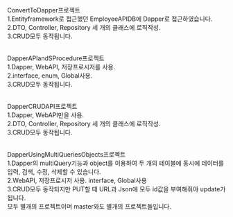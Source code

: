 ConvertToDapper프로젝트<br/>
1.Entityframework로 접근했던 EmployeeAPIDB에 Dapper로 접근하였습니다.<br/>
2.DTO, Controller, Repository 세 개의 클래스에 로직작성.<br/>
3.CRUD모두 동작됩니다.<br/><br/>

DapperAPIandSProcedure프로젝트<br/>
1.Dapper, WebAPI, 저장프로시저를 사용.<br/>
2.interface, enum, Global사용.<br/>
3.CRUD모두 동작됩니다.<br/><br/>

DapperCRUDAPI프로젝트<br/>
1.Dapper, WebAPI만을 사용.<br/>
2.DTO, Controller, Repository 세 개의 클래스에 로직작성.<br/>
3.CRUD모두 동작됩니다.<br/><br/>

DapperUsingMultiQueriesObjects프로젝트<br/>
1.Dapper의 multiQuery기능과 object를 이용하여 두 개의 테이블에 동시에 데이터를 입력, 검색, 수정, 삭제할 수 있습니다.<br/>
2.WebAPI, 저장프로시저 사용. interface, Global사용<br/>
3.CRUD모두 동작되지만 PUT할 때 URL과 Json에 모두 id값을 부여해줘야 update가 됩니다.<br/>
모두 별개의 프로젝트이며 master와도 별개의 프로젝트들입니다.